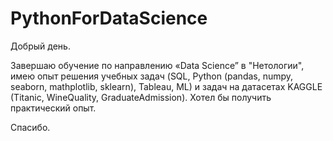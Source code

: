 # PythonForDataScience
 
Добрый день.

Завершаю обучение по направлению «Data Science” в "Нетологии", имею опыт решения учебных задач (SQL, Python (pandas, numpy, seaborn, mathplotlib, sklearn), Tableau, ML) и задач на датасетах KAGGLE (Titanic, WineQuality, GraduateAdmission). Хотел бы получить практический опыт.

Спасибо.
